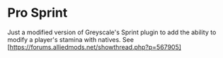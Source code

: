 # Pro Sprint

Just a modified version of Greyscale's Sprint plugin to add the ability to modify a player's stamina with natives.
See [https://forums.alliedmods.net/showthread.php?p=567905] 

